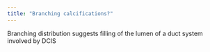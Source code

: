 ```yaml
---
title: "Branching calcifications?"
---
```

Branching distribution suggests filling of the lumen of a duct system involved by DCIS

